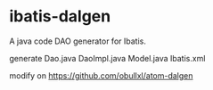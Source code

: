 ibatis-dalgen
===========

A java code DAO generator for Ibatis.

generate Dao.java
		 DaoImpl.java
		 Model.java
		 Ibatis.xml

		 
modify on https://github.com/obullxl/atom-dalgen